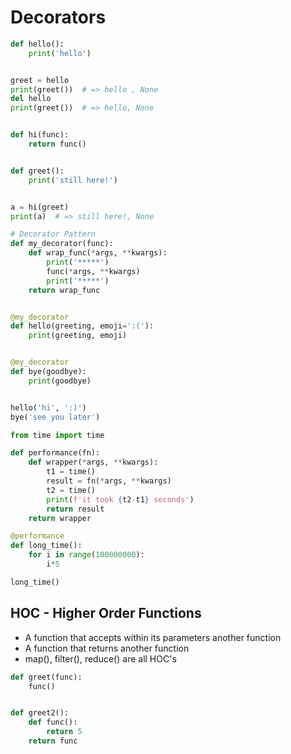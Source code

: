 # Decorators
```Python
def hello():
    print('hello')


greet = hello
print(greet())  # => hello , None
del hello
print(greet())  # => hello, None


def hi(func):
    return func()


def greet():
    print('still here!')


a = hi(greet)
print(a)  # => still here!, None
```
```Python
# Decorator Pattern
def my_decorator(func):
    def wrap_func(*args, **kwargs):
        print('*****')
        func(*args, **kwargs)
        print('*****')
    return wrap_func


@my_decorator
def hello(greeting, emoji=':('):
    print(greeting, emoji)


@my_decorator
def bye(goodbye):
    print(goodbye)


hello('hi', ':)')
bye('see you later')
```
```Python
from time import time

def performance(fn):
    def wrapper(*args, **kwargs):
        t1 = time()
        result = fn(*args, **kwargs)
        t2 = time()
        print(f'it took {t2-t1} seconds')
        return result
    return wrapper

@performance
def long_time():
    for i in range(100000000):
        i*5

long_time()
```

## HOC - Higher Order Functions
- A function that accepts within its parameters another function
- A function that returns another function
- map(), filter(), reduce() are all HOC's

```Python
def greet(func):
    func()


def greet2():
    def func():
        return 5
    return func
```